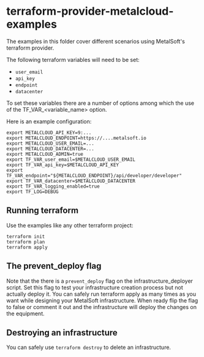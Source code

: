 # terraform-provider-metalcloud-examples

The examples in this folder cover different scenarios using MetalSoft's terraform provider. 

The following terraform variables will need to be set:
* `user_email`
* `api_key`
* `endpoint`
* `datacenter`

To set these variables there are a number of options among which the use of the TF_VAR_<variable_name> option. 

Here is an example configuration:
```
export METALCLOUD_API_KEY=9:...
export METALCLOUD_ENDPOINT=https://....metalsoft.io
export METALCLOUD_USER_EMAIL=...
export METALCLOUD_DATACENTER=...
export METALCLOUD_ADMIN=true
export TF_VAR_user_email=$METALCLOUD_USER_EMAIL
export TF_VAR_api_key=$METALCLOUD_API_KEY
export TF_VAR_endpoint="${METALCLOUD_ENDPOINT}/api/developer/developer"
export TF_VAR_datacenter=$METALCLOUD_DATACENTER
export TF_VAR_logging_enabled=true
export TF_LOG=DEBUG
```

## Running terraform

Use the examples like any other terraform project:
```
terraform init
terraform plan
terraform apply
```

## The prevent_deploy flag

Note that the there is a `prevent_deploy` flag on the infrastructure_deployer script. Set this flag to test your infrastructure creation process but not actually deploy it. You can safely run terraform apply as many times as you want while designing your MetalSoft infrastructure. When ready flip the flag to false or comment it out and the infrastructure will deploy the changes on the equipment.


## Destroying an infrastructure

You can safely use `terraform destroy` to delete an infrastructure. 



